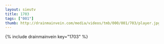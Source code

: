 ```yaml
--- 
layout: sieutv
title: 1703
tags: ["001"]
thumb: http://drainmainvein.com/media/videos/tmb/000/001/703/player.jpg
---
```

{% include drainmainvein key="1703" %} 
